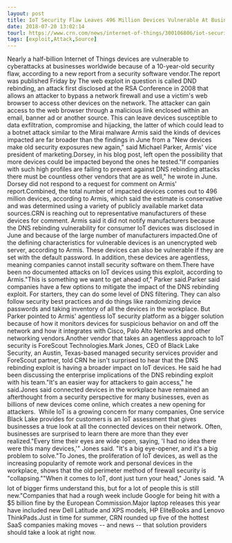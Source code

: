 ```yaml
---
layout: post
title: IoT Security Flaw Leaves 496 Million Devices Vulnerable At Businesses: Report
date: 2018-07-20 13:02:14
tourl: https://www.crn.com/news/internet-of-things/300106806/iot-security-flaw-leaves-496-million-devices-vulnerable-at-businesses-report.htm
tags: [exploit,Attack,Source]
---
```

Nearly a half-billion Internet of Things devices are vulnerable to cyberattacks at businesses worldwide because of a 10-year-old security flaw, according to a new report from a security software vendor.The report was published Friday by The web exploit in question is called DND rebinding, an attack first disclosed at the RSA Conference in 2008 that allows an attacker to bypass a network firewall and use a victim's web browser to access other devices on the network. The attacker can gain access to the web browser through a malicious link enclosed within an email, banner ad or another source. This can leave devices susceptible to data exfiltration, compromise and hijacking, the latter of which could lead to a botnet attack similar to the Mirai malware Armis said the kinds of devices impacted are far broader than the findings in June from a "New devices make old security exposures new again," said Michael Parker, Armis' vice president of marketing.Dorsey, in his blog post, left open the possibility that more devices could be impacted beyond the ones he tested."If companies with such high profiles are failing to prevent against DNS rebinding attacks there must be countless other vendors that are as well," he wrote in June. Dorsey did not respond to a request for comment on Armis' report.Combined, the total number of impacted devices comes out to 496 million devices, according to Armis, which said the estimate is conservative and was determined using a variety of publicly available market data sources.CRN is reaching out to representative manufacturers of these devices for comment. Armis said it did not notify manufacturers because the DNS rebinding vulnerability for consumer IoT devices was disclosed in June and because of the large number of manufacturers impacted.One of the defining characteristics for vulnerable devices is an unencrypted web server, according to Armis. These devices can also be vulnerable if they are set with the default password. In addition, these devices are agentless, meaning companies cannot install security software on them.There have been no documented attacks on IoT devices using this exploit, according to Armis."This is something we want to get ahead of," Parker said.Parker said companies have a few options to mitigate the impact of the DNS rebinding exploit. For starters, they can do some level of DNS filtering. They can also follow security best practices and do things like randomizing device passwords and taking inventory of all the devices in the workplace. But Parker pointed to Armis' agentless IoT security platform as a bigger solution because of how it monitors devices for suspicious behavior on and off the network and how it integrates with Cisco, Palo Alto Networks and other networking vendors.Another vendor that takes an agentless approach to IoT security is ForeScout Technologies.Mark Jones, CEO of Black Lake Security, an Austin, Texas-based managed security services provider and ForeScout partner, told CRN he isn't surprised to hear that the DNS rebinding exploit is having a broader impact on IoT devices. He said he had been discussing the enterprise implications of the DNS rebinding exploit with his team."It's an easier way for attackers to gain access," he said.Jones said connected devices in the workplace have remained an afterthought from a security perspective for many businesses, even as billions of new devices come online, which creates a new opening for attackers.  While IoT is a growing concern for many companies, One service Black Lake provides for customers is an IoT assessment that gives businesses a true look at all the connected devices on their network. Often, businesses are surprised to learn there are more than they ever realized."Every time their eyes are wide open, saying, 'I had no idea there were this many devices,'" Jones said. "It's a big eye-opener, and it's a big problem to solve."To Jones, the proliferation of IoT devices, as well as the increasing popularity of remote work and personal devices in the workplace, shows that the old perimeter method of firewall security is "collapsing.""When it comes to IoT, dont just turn your head," Jones said. "A lot of bigger firms understand this, but for a lot of people this is still new."Companies that had a rough week include Google for being hit with a $5 billion fine by the European Commission.Major laptop releases this year have included new Dell Latitude and XPS models, HP EliteBooks and Lenovo ThinkPads.Just in time for summer, CRN rounded up five of the hottest SaaS companies making moves -- and news -- that solution providers should take a look at right now.  